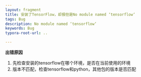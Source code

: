 ```yaml
---
layout: fragment
title: 安装了TensorFlow，却报但是No module named ‘tensorflow‘
tags: Bug
description: No module named ‘tensorflow‘
keywords: Bug
typora-root-url: ..

---
```


**出错原因**
1. 先检查安装的tensorflow在哪个环境，是否在当前使用的环境
2. 版本不匹配，检查tensorflow和python，其他包的版本是否匹配
<!--stackedit_data:
eyJoaXN0b3J5IjpbLTY1Mjk4MzM2NF19
-->